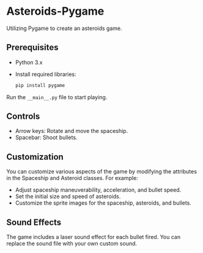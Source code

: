 # Asteroids-Pygame
Utilizing Pygame to create an asteroids game.

## Prerequisites
- Python 3.x
- Install required libraries:

  ```bash
  pip install pygame 

Run the `__main__.py` file to start playing. 

## Controls
- Arrow keys: Rotate and move the spaceship.
- Spacebar: Shoot bullets.

## Customization
You can customize various aspects of the game by modifying the attributes in the Spaceship and Asteroid classes. For example:

- Adjust spaceship maneuverability, acceleration, and bullet speed.
- Set the initial size and speed of asteroids.
- Customize the sprite images for the spaceship, asteroids, and bullets.

## Sound Effects
The game includes a laser sound effect for each bullet fired. You can replace the sound file with your own custom sound.




